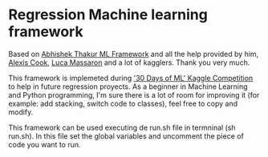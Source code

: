 # Regression Machine learning framework
Based on [Abhishek Thakur ML Framework](https://github.com/abhishekkrthakur/mlframework) and all the help provided by him, [Alexis Cook](https://www.kaggle.com/alexisbcook), [Luca Massaron](https://www.kaggle.com/lucamassaron) and a lot of kagglers. Thank you very much.

This framework is implemeted during ['30 Days of ML' Kaggle Competition](https://www.kaggle.com/c/30-days-of-ml) to help in future regression proyects. As a beginner in Machine Learning and Python programming, I'm sure there is a lot of room for improving it (for example: add stacking, switch code to classes), feel free to copy and modify. 

This framework can be used executing de run.sh file in termninal (sh run.sh). In this file set the global variables and uncomment the piece of code you want to run. 



